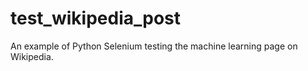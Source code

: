 # test_wikipedia_post
An example of Python Selenium testing the machine learning page on Wikipedia.
